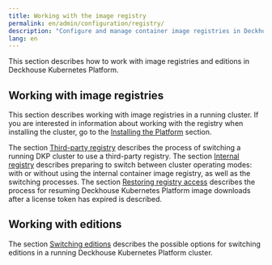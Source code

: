 ```yaml
---
title: Working with the image registry
permalink: en/admin/configuration/registry/
description: "Configure and manage container image registries in Deckhouse Kubernetes Platform. Internal registry setup, third-party registry integration, and edition switching."
lang: en
---
```


This section describes how to work with image registries and editions in Deckhouse Kubernetes Platform.

## Working with image registries

This section describes working with image registries in a running cluster. If you are interested in information about working with the registry when installing the cluster, go to the [Installing the Platform](../../../installing) section.

The section [Third-party registry](../registry/third-party.html) describes the process of switching a running DKP cluster to use a third-party registry.
The section [Internal registry](../registry/internal.html) describes preparing to switch between cluster operating modes: with or without using the internal container image registry, as well as the switching processes.
The section [Restoring registry access](../registry/restore-token.html) describes the process for resuming Deckhouse Kubernetes Platform image downloads after a license token has expired is described.

## Working with editions

The section [Switching editions](../registry/switching-editions.html) describes the possible options for switching editions in a running Deckhouse Kubernetes Platform cluster.
